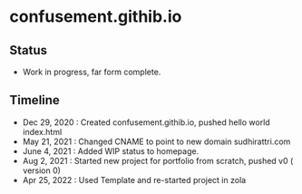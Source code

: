 # confusement.githib.io
## Status
- Work in progress, far form complete.
## Timeline
- Dec 29, 2020 : Created confusement.githib.io, pushed hello world index.html
- May 21, 2021 : Changed CNAME to point to new domain sudhirattri.com
- June 4, 2021 : Added WIP status to homepage.
- Aug 2, 2021 : Started new project for portfolio from scratch, pushed v0 ( version 0)
- Apr 25, 2022 : Used Template and re-started project in zola